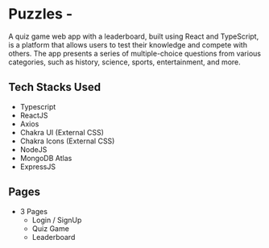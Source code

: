 # Puzzles -

A quiz game web app with a leaderboard, built using React and TypeScript, is a platform that allows users to test their knowledge and compete with others. The app presents a series of multiple-choice questions from various categories, such as history, science, sports, entertainment, and more.

## Tech Stacks Used

- Typescript
- ReactJS
- Axios
- Chakra UI (External CSS)
- Chakra Icons (External CSS)
- NodeJS
- MongoDB Atlas
- ExpressJS

## Pages

- 3 Pages
  - Login / SignUp
  - Quiz Game
  - Leaderboard

